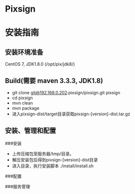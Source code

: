# Pixsign


# 安装指南

## 安装环境准备
CentOS 7, JDK1.8.0 (/opt/pix/jdk8/)

## Build(需要 maven 3.3.3, JDK1.8)
- git clone git@192.168.0.202:pixsign/pixsign.git pixsign
- cd pixsign
- mvn clean
- mvn package
- 进入pixsign-dist/target目录获取pixsign-[version]-dist.tar.gz


## 安装、管理和配置
###安装    

- 上传压缩包至服务器/tmp/目录。
- 解压安装包后得到pixsign-[version]-dist目录
- 进入目录，执行安装脚本 ./install/install.sh


###配置



###服务管理

